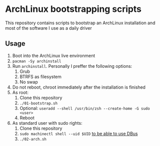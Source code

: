 # ArchLinux bootstrapping scripts

This repository contains scripts to bootstrap an ArchLinux installation and most of the software I use as a daily driver

## Usage

1. Boot into the ArchLinux live environment
2. `pacman -Sy archinstall`
3. Run `archinstall`. Personally I preffer the following options:
   1. Grub
   2. BTRFS as filesystem
   3. No swap
4. Do not reboot, chroot immediately after the installation is finished
5. As root:
    1. Clone this repository
    2. `./01-bootstrap.sh`
    3. Optional: `useradd --shell /usr/bin/zsh --create-home -G sudo <user>`
    4. Reboot
6. As standard user with sudo rights:
   1. Clone this repository
   2. `sudo machinectl shell --uid $UID` [to be able to use DBus](https://www.reddit.com/r/podman/comments/12931nx/comment/kixlv1w/?utm_source=share&utm_medium=web3x&utm_name=web3xcss&utm_term=1&utm_content=share_button)
   3. `./02-arch.sh`
